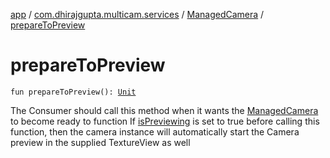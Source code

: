 [app](../../index.md) / [com.dhirajgupta.multicam.services](../index.md) / [ManagedCamera](index.md) / [prepareToPreview](./prepare-to-preview.md)

# prepareToPreview

`fun prepareToPreview(): `[`Unit`](https://kotlinlang.org/api/latest/jvm/stdlib/kotlin/-unit/index.html)

The Consumer should call this method when it wants the [ManagedCamera](index.md) to become ready to function
If [isPreviewing](is-previewing.md) is set to true before calling this function, then the camera instance will automatically
start the Camera preview in the supplied TextureView as well

